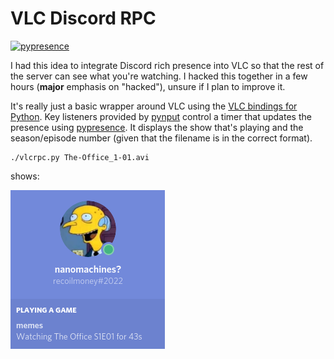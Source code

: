 # VLC Discord RPC

[![pypresence](https://img.shields.io/badge/using-pypresence-00bb88.svg?style=for-the-badge&logo=discord&logoWidth=20)](https://github.com/qwertyquerty/pypresence)

I had this idea to integrate Discord rich presence into VLC so that the rest of the server can see what you're watching. I hacked this together in a few hours (**major** emphasis on "hacked"), unsure if I plan to improve it.

It's really just a basic wrapper around VLC using the [VLC bindings for Python](https://pypi.org/project/python-vlc/). Key listeners provided by [pynput](https://pypi.org/project/pynput/) control a timer that updates the presence using [pypresence](https://qwertyquerty.github.io/pypresence/html/index.html). It displays the show that's playing and the season/episode number (given that the filename is in the correct format).

```
./vlcrpc.py The-Office_1-01.avi
``` 

shows:

![screenshot](./screenie.png)
